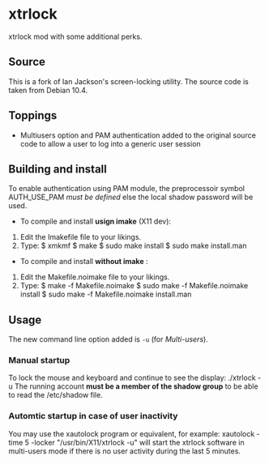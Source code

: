 # xtrlock
xtrlock mod with some additional perks.

## Source
This is a fork of Ian Jackson's screen-locking utility. The source code is taken from Debian 10.4.

## Toppings
- Multiusers option and PAM authentication added to the original source code to allow a user to log into a generic user session

## Building and install
To enable authentication using PAM module, the preprocessoir symbol AUTH_USE_PAM *must be defined*
else the local shadow password will be used.
- To compile and install **usign imake** (X11 dev):
 1. Edit the Imakefile file to your likings.
 2. Type:
   $ xmkmf 
   $ make
   $ sudo make install
   $ sudo make install.man
     
- To compile and install **without imake** :
 1. Edit the Makefile.noimake file to your likings.
 2. Type:
   $ make -f Makefile.noimake
   $ sudo make -f Makefile.noimake install
   $ sudo make -f Makefile.noimake install.man

## Usage
The new command line option added is `-u` (for *Multi-users*). 
### Manual startup
To lock the mouse and keyboard and continue to see the display:
   ./xtrlock -u
The running account **must be a member of the shadow group** to be able to read the /etc/shadow file.

### Automtic startup in case of user inactivity 
You may use the xautolock program or equivalent, for example:
xautolock -time 5 -locker "/usr/bin/X11/xtrlock -u"
will start the xtrlock software in multi-users mode if there is no user activity during the last 5 minutes.

